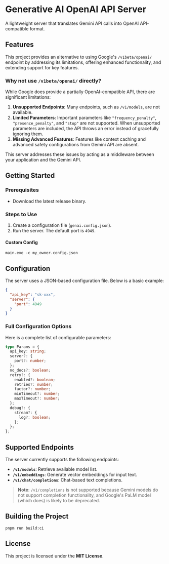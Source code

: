 # Generative AI OpenAI API Server  

A lightweight server that translates Gemini API calls into OpenAI API-compatible format.  

## Features  
This project provides an alternative to using Google's `/v1beta/openai/` endpoint by addressing its limitations, offering enhanced functionality, and extending support for key features.  

### Why not use `/v1beta/openai/` directly?  
While Google does provide a partially OpenAI-compatible API, there are significant limitations:  
1. **Unsupported Endpoints**: Many endpoints, such as `/v1/models`, are not available.  
2. **Limited Parameters**: Important parameters like `"frequency_penalty"`, `"presence_penalty"`, and `"stop"` are not supported. When unsupported parameters are included, the API throws an error instead of gracefully ignoring them.  
3. **Missing Advanced Features**: Features like context caching and advanced safety configurations from Gemini API are absent.  

This server addresses these issues by acting as a middleware between your application and the Gemini API.  


## Getting Started  

### Prerequisites  
- Download the latest release binary.  

### Steps to Use  
1. Create a configuration file (`genai.config.json`).  
2. Run the server. The default port is `4949`.  

#### Custom Config
```
main.exe -c my_owner.config.json
```

## Configuration  

The server uses a JSON-based configuration file. Below is a basic example:  
```json  
{  
  "api_key": "sk-xxx",  
  "server": {  
    "port": 4949  
  }  
}  
```  

### Full Configuration Options  
Here is a complete list of configurable parameters:  
```ts  
type Params = {  
  api_key: string;  
  server?: {  
    port?: number;  
  };  
  no_docs?: boolean;  
  retry?: {  
    enabled?: boolean;  
    retries?: number;  
    factor?: number;  
    minTimeout?: number;  
    maxTimeout?: number;  
  };  
  debug?: {  
    stream?: {  
      log?: boolean;  
    };  
  };  
};  
```  


## Supported Endpoints  

The server currently supports the following endpoints:  
- **`/v1/models`**: Retrieve available model list.  
- **`/v1/embeddings`**: Generate vector embeddings for input text.  
- **`/v1/chat/completions`**: Chat-based text completions.  

> **Note**: `/v1/completions` is not supported because Gemini models do not support completion functionality, and Google's PaLM model (which does) is likely to be deprecated.  


## Building the Project  

```
pnpm run build:ci
```


## License  

This project is licensed under the **MIT License**.  
